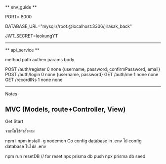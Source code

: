 ** env_guide **

PORT= 8000

DATABASE_URL="mysql://root:@localhost:3306/jirasak_back"

JWT_SECRET=leokungYT

---

** api_service **

method path authen params body

POST /auth/register 0 none {username, password, confirmPassword, email}
POST /auth/login 0 none {username, password}
GET /auth/me 1 none none
GET /recordINs 1 none none


<!-- service : getAllDuplicate
method : GET
path : /todos/get-duplicate?title=learn
authen : true
params : none
query : title=xxxx
body : none
response : { id, title, status, du.....} -->

---

Notes

MVC (Models, route+Controller, View)
----
Get Start

จากนั้นใช้คำสั่งตาม

npm i 
npm install -g nodemon
Go config database in .env
ไป config database ในไฟล์ .env

npm run resetDB // for reset
npx prisma db push
npx prisma db seed
